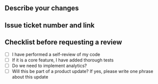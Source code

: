 ## Describe your changes
<!-- Опиши свої зміни -->

## Issue ticket number and link
<!-- Приклад: Closes #123 -->

## Checklist before requesting a review
- [ ] I have performed a self-review of my code
- [ ] If it is a core feature, I have added thorough tests
- [ ] Do we need to implement analytics?
- [ ] Will this be part of a product update? If yes, please write one phrase about this update

